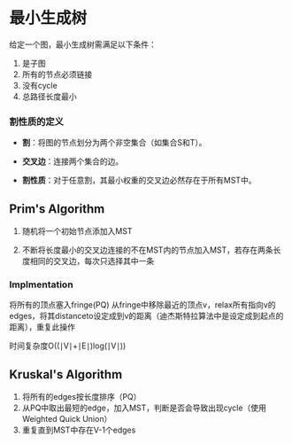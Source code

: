 # 最小生成树
给定一个图，最小生成树需满足以下条件：
1. 是子图
2. 所有的节点必须链接
3. 没有cycle
4. 总路径长度最小

### 割性质的定义

-   **割**：将图的节点划分为两个非空集合（如集合S和T）。
    
-   **交叉边**：连接两个集合的边。
    
-   **割性质**：对于任意割，其最小权重的交叉边必然存在于所有MST中。


## Prim's Algorithm
1.    随机将一个初始节点添加入MST
    
2.   不断将长度最小的交叉边连接的不在MST内的节点加入MST，若存在两条长度相同的交叉边，每次只选择其中一条

### Implmentation
将所有的顶点塞入fringe(PQ)
从fringe中移除最近的顶点v，relax所有指向v的edges，将其distanceto设定成到v的距离（迪杰斯特拉算法中是设定成到起点的距离），重复此操作

时间复杂度O((∣V∣+∣E∣)log(∣V∣))

##  Kruskal's Algorithm
1. 将所有的edges按长度排序（PQ）
2. 从PQ中取出最短的edge，加入MST，判断是否会导致出现cycle（使用Weighted  Quick Union）
3. 重复直到MST中存在V-1个edges


<!--stackedit_data:
eyJoaXN0b3J5IjpbNTY0MTE0OTcsMTkyMzk5MTU1MiwtNzgzOT
M3MDcwLDcxMzI5ODQ5OV19
-->